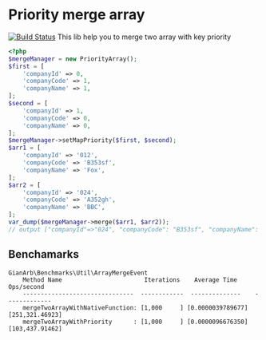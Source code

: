 # Priority merge array
[![Build Status](https://travis-ci.org/gianarb/priority-array-merge.svg)](https://travis-ci.org/gianarb/priority-array-merge)
This lib help you to merge two array with key priority

```php
<?php
$mergeManager = new PriorityArray();
$first = [
    'companyId' => 0,
    'companyCode' => 1,
    'companyName' => 1,
];
$second = [
    'companyId' => 1,
    'companyCode' => 0,
    'companyName' => 0,
];
$mergeManager->setMapPriority($first, $second);
$arr1 = [
    'companyId' => '012',
    'companyCode' => 'B353sf',
    'companyName' => 'Fox',
];
$arr2 = [
    'companyId' => '024',
    'companyCode' => 'A352gh',
    'companyName' => 'BBC',
];
var_dump($mergeManager->merge($arr1, $arr2));
// output ["companyId"=>"024", "companyCode": "B353sf", "companyName": "Fox"]
```

## Benchamarks
```
GianArb\Benchmarks\Util\ArrayMergeEvent
    Method Name                       Iterations    Average Time      Ops/second
    -------------------------------  ------------  --------------    -------------
    mergeTwoArrayWithNativeFunction: [1,000     ] [0.0000039789677] [251,321.46923]
    mergeTwoArrayWithPriority      : [1,000     ] [0.0000096676350] [103,437.91462]
```
